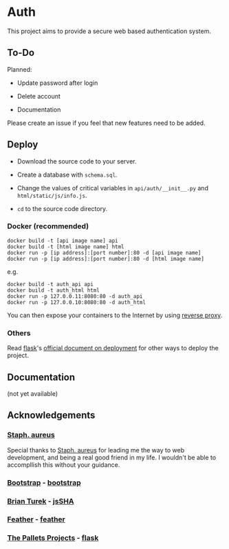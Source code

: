 # Auth

This project aims to provide a secure web based authentication system.

## To-Do

Planned:

- Update password after login

- Delete account

- Documentation
  
Please create an issue if you feel that new features need to be added.

## Deploy

- Download the source code to your server.

- Create a database with `schema.sql`.

- Change the values of critical variables in `api/auth/__init__.py` and `html/static/js/info.js`.

- `cd` to the source code directory.

### Docker (recommended)

```
docker build -t [api image name] api
docker build -t [html image name] html
docker run -p [ip address]:[port number]:80 -d [api image name]
docker run -p [ip address]:[port number]:80 -d [html image name]
```
e.g.

```
docker build -t auth_api api
docker build -t auth_html html
docker run -p 127.0.0.11:8080:80 -d auth_api
docker run -p 127.0.0.10:8080:80 -d auth_html
```

You can then expose your containers to the Internet by using [reverse proxy](http://flask.pocoo.org/docs/1.0/deploying/wsgi-standalone/#proxy-setups).

### Others

Read [flask](https://github.com/pallets/flask)'s [official document on deployment](http://flask.pocoo.org/docs/1.0/tutorial/deploy/?highlight=deploy) for other ways to deploy the project.

## Documentation

(not yet available)

## Acknowledgements

### [**Staph. aureus**](https://github.com/StephDC)

Special thanks to [Staph. aureus](https://github.com/StephDC) for leading me the way to web development, and being a real good friend in my life. I wouldn't be able to accompllish this without your guidance.

### [Bootstrap](https://github.com/twbs) - [bootstrap](https://github.com/twbs/bootstrap)

### [Brian Turek](https://github.com/Caligatio) - [jsSHA](https://github.com/Caligatio/jsSHA)

### [Feather](https://github.com/feathericons) - [feather](https://github.com/feathericons/feather)

### [The Pallets Projects](https://github.com/pallets) - [flask](https://github.com/pallets/flask)
